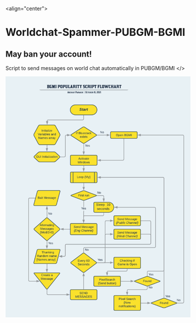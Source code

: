 <align="center">
# Worldchat-Spammer-PUBGM-BGMI
## May ban your account!
Script to send messages on world chat automatically in PUBGM/BGMI
 </>   

<p align="center">
       <img align="center" src="https://raw.githubusercontent.com/AkshayCraZzY/Worldchat-Spammer-PUBGM-BGMI/main/Flowcharts/BGMI%20POPULARITY%20SCRIPT%20FLOWCHART%20-%20Flowchart%20(1).png"/>
       <a href="https://akshaycrazzy.github.io/YouTubeDownloader-AHK/">
       </a>
  
  </p>   
